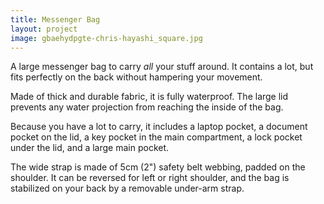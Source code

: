 ```yaml
---
title: Messenger Bag
layout: project
image: gbaehydpgte-chris-hayashi_square.jpg
---
```


A large messenger bag to carry _all_ your stuff around. It contains a lot, but fits perfectly on the back without hampering your movement.

Made of thick and durable fabric, it is fully waterproof. The large lid prevents any water projection from reaching the inside of the bag.

Because you have a lot to carry, it includes  a laptop pocket, a document pocket on the lid, a key pocket in the main compartment, a lock pocket under the lid, and a large main pocket.

The wide strap is made of 5cm (2") safety belt webbing, padded on the shoulder. It can be reversed for left or right shoulder, and the bag is stabilized on your back by a removable under-arm strap.
